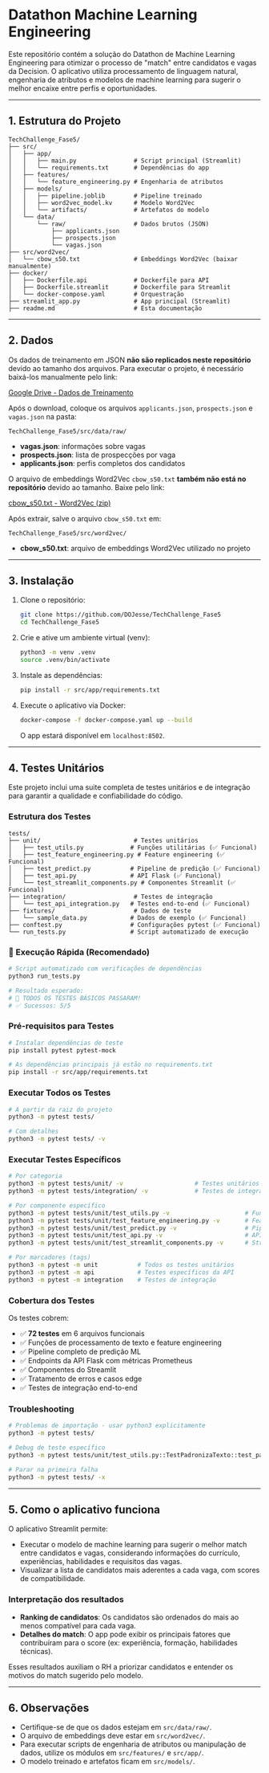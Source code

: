 # Datathon Machine Learning Engineering

Este repositório contém a solução do Datathon de Machine Learning Engineering para otimizar o processo de "match" entre candidatos e vagas da Decision. O aplicativo utiliza processamento de linguagem natural, engenharia de atributos e modelos de machine learning para sugerir o melhor encaixe entre perfis e oportunidades.

---

## 1. Estrutura do Projeto

```text
TechChallenge_Fase5/
├── src/
│   ├── app/
│   │   ├── main.py                # Script principal (Streamlit)
│   │   └── requirements.txt       # Dependências do app
│   ├── features/
│   │   └── feature_engineering.py # Engenharia de atributos
│   ├── models/
│   │   ├── pipeline.joblib        # Pipeline treinado
│   │   ├── word2vec_model.kv      # Modelo Word2Vec
│   │   └── artifacts/             # Artefatos do modelo
│   └── data/
│       └── raw/                   # Dados brutos (JSON)
│           ├── applicants.json
│           ├── prospects.json
│           └── vagas.json
├── src/word2vec/
│   └── cbow_s50.txt               # Embeddings Word2Vec (baixar manualmente)
├── docker/
│   ├── Dockerfile.api             # Dockerfile para API
│   ├── Dockerfile.streamlit       # Dockerfile para Streamlit
│   └── docker-compose.yaml        # Orquestração
├── streamlit_app.py               # App principal (Streamlit)
├── readme.md                      # Esta documentação
```

---

## 2. Dados

Os dados de treinamento em JSON **não são replicados neste repositório** devido ao tamanho dos arquivos. Para executar o projeto, é necessário baixá-los manualmente pelo link:

[Google Drive - Dados de Treinamento](https://drive.google.com/drive/folders/1f3jtTRyOK-PBvND3JTPTAxHpnSrH7rFR?usp=sharing)

Após o download, coloque os arquivos `applicants.json`, `prospects.json` e `vagas.json` na pasta:

```
TechChallenge_Fase5/src/data/raw/
```

* **vagas.json**: informações sobre vagas
* **prospects.json**: lista de prospecções por vaga
* **applicants.json**: perfis completos dos candidatos

O arquivo de embeddings Word2Vec `cbow_s50.txt` **também não está no repositório** devido ao tamanho. Baixe pelo link:

[cbow_s50.txt - Word2Vec (zip)](http://143.107.183.175:22980/download.php?file=embeddings/word2vec/cbow_s50.zip)

Após extrair, salve o arquivo `cbow_s50.txt` em:

```
TechChallenge_Fase5/src/word2vec/
```

* **cbow_s50.txt**: arquivo de embeddings Word2Vec utilizado no projeto

---

## 3. Instalação

1. Clone o repositório:

   ```bash
   git clone https://github.com/DOJesse/TechChallenge_Fase5
   cd TechChallenge_Fase5
   ```
2. Crie e ative um ambiente virtual (venv):

   ```bash
   python3 -m venv .venv
   source .venv/bin/activate
   ```
3. Instale as dependências:

   ```bash
   pip install -r src/app/requirements.txt
   ```

4. Execute o aplicativo via Docker:

   ```bash
   docker-compose -f docker-compose.yaml up --build
   ```

   O app estará disponível em `localhost:8502`.

---

## 4. Testes Unitários

Este projeto inclui uma suite completa de testes unitários e de integração para garantir a qualidade e confiabilidade do código.

### Estrutura dos Testes

```
tests/
├── unit/                          # Testes unitários
│   ├── test_utils.py             # Funções utilitárias (✅ Funcional)
│   ├── test_feature_engineering.py # Feature engineering (✅ Funcional)
│   ├── test_predict.py           # Pipeline de predição (✅ Funcional)
│   ├── test_api.py               # API Flask (✅ Funcional)
│   └── test_streamlit_components.py # Componentes Streamlit (✅ Funcional)
├── integration/                   # Testes de integração
│   └── test_api_integration.py   # Testes end-to-end (✅ Funcional)
├── fixtures/                      # Dados de teste
│   └── sample_data.py            # Dados de exemplo (✅ Funcional)
├── conftest.py                   # Configurações pytest (✅ Funcional)
└── run_tests.py                  # Script automatizado de execução
```

### 🚀 Execução Rápida (Recomendado)

```bash
# Script automatizado com verificações de dependências
python3 run_tests.py

# Resultado esperado:
# 🎉 TODOS OS TESTES BÁSICOS PASSARAM!
# ✅ Sucessos: 5/5
```

### Pré-requisitos para Testes

```bash
# Instalar dependências de teste
pip install pytest pytest-mock

# As dependências principais já estão no requirements.txt
pip install -r src/app/requirements.txt
```

### Executar Todos os Testes

```bash
# A partir da raiz do projeto
python3 -m pytest tests/

# Com detalhes
python3 -m pytest tests/ -v
```

### Executar Testes Específicos

```bash
# Por categoria
python3 -m pytest tests/unit/ -v                    # Testes unitários
python3 -m pytest tests/integration/ -v             # Testes de integração

# Por componente específico
python3 -m pytest tests/unit/test_utils.py -v                     # Funções utilitárias
python3 -m pytest tests/unit/test_feature_engineering.py -v       # Feature engineering
python3 -m pytest tests/unit/test_predict.py -v                   # Pipeline ML
python3 -m pytest tests/unit/test_api.py -v                       # API Flask
python3 -m pytest tests/unit/test_streamlit_components.py -v      # Streamlit

# Por marcadores (tags)
python3 -m pytest -m unit           # Todos os testes unitários
python3 -m pytest -m api            # Testes específicos da API
python3 -m pytest -m integration    # Testes de integração
```

### Cobertura dos Testes

Os testes cobrem:
- ✅ **72 testes** em 6 arquivos funcionais
- ✅ Funções de processamento de texto e feature engineering
- ✅ Pipeline completo de predição ML
- ✅ Endpoints da API Flask com métricas Prometheus
- ✅ Componentes do Streamlit
- ✅ Tratamento de erros e casos edge
- ✅ Testes de integração end-to-end

### Troubleshooting

```bash
# Problemas de importação - usar python3 explicitamente
python3 -m pytest tests/

# Debug de teste específico
python3 -m pytest tests/unit/test_utils.py::TestPadronizaTexto::test_padroniza_texto_normal_case -v -s

# Parar na primeira falha
python3 -m pytest tests/ -x
```

---

## 5. Como o aplicativo funciona

O aplicativo Streamlit permite:
- Executar o modelo de machine learning para sugerir o melhor match entre candidatos e vagas, considerando informações do currículo, experiências, habilidades e requisitos das vagas.
- Visualizar a lista de candidatos mais aderentes a cada vaga, com scores de compatibilidade.

### Interpretação dos resultados
- **Ranking de candidatos**: Os candidatos são ordenados do mais ao menos compatível para cada vaga.
- **Detalhes do match**: O app pode exibir os principais fatores que contribuíram para o score (ex: experiência, formação, habilidades técnicas).

Esses resultados auxiliam o RH a priorizar candidatos e entender os motivos do match sugerido pelo modelo.

---

## 6. Observações

- Certifique-se de que os dados estejam em `src/data/raw/`.
- O arquivo de embeddings deve estar em `src/word2vec/`.
- Para executar scripts de engenharia de atributos ou manipulação de dados, utilize os módulos em `src/features/` e `src/app/`.
- O modelo treinado e artefatos ficam em `src/models/`.


